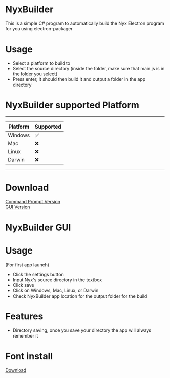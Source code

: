 # NyxBuilder
This is a simple C# program to automatically build the Nyx Electron program for you using electron-packager

# Usage
* Select a platform to build to
* Select the source directory (inside the folder, make sure that main.js is in the folder you select)
* Press enter, it should then build it and output a folder in the app directory

# NyxBuilder supported Platform
------------------------------------------------------
| Platform | Supported                               |
| ------- | -----------------------------------------|
| Windows | :white_check_mark:                       |
| Mac   | :x:                                        |
| Linux   | :x:                                      | 
| Darwin   | :x:                                     | 
------------------------------------------------------

# Download 
[Command Prompt Version](https://github.com/ping-127001/NyxBuilder/releases/tag/v1.0.0)
<br>
[GUI Version](https://github.com/ping-127001/NyxBuilder/releases/download/v1.0.1/NyxBuilder.exe)


# NyxBuilder GUI

# Usage
(For first app launch)
* Click the settings button
* Input Nyx's source directory in the textbox
* Click save
* Click on Windows, Mac, Linux, or Darwin
* Check NyxBuilder app location for the output folder for the build

# Features
* Directory saving, once you save your directory the app will always remember it

# Font install
[Download](https://github.com/ping-127001/NyxBuilder/raw/main/NyxBuilderGUI/Font/badcache.ttf)
